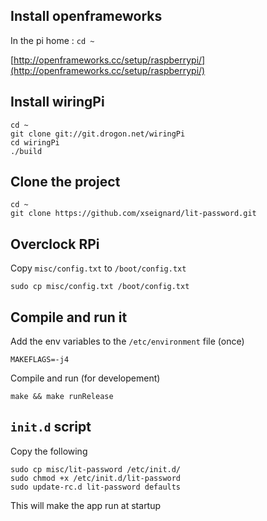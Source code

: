 ## Install openframeworks

In the pi home : `cd ~`

[http://openframeworks.cc/setup/raspberrypi/](http://openframeworks.cc/setup/raspberrypi/)

## Install wiringPi

```
cd ~
git clone git://git.drogon.net/wiringPi
cd wiringPi
./build
```

## Clone the project

```
cd ~
git clone https://github.com/xseignard/lit-password.git
```

## Overclock RPi

Copy `misc/config.txt` to `/boot/config.txt`

```
sudo cp misc/config.txt /boot/config.txt
```

## Compile and run it

Add the env variables to the `/etc/environment` file (once)

```
MAKEFLAGS=-j4
```

Compile and run (for developement)

```
make && make runRelease
```

## `init.d` script

Copy the following

```
sudo cp misc/lit-password /etc/init.d/
sudo chmod +x /etc/init.d/lit-password
sudo update-rc.d lit-password defaults
```

This will make the app run at startup

